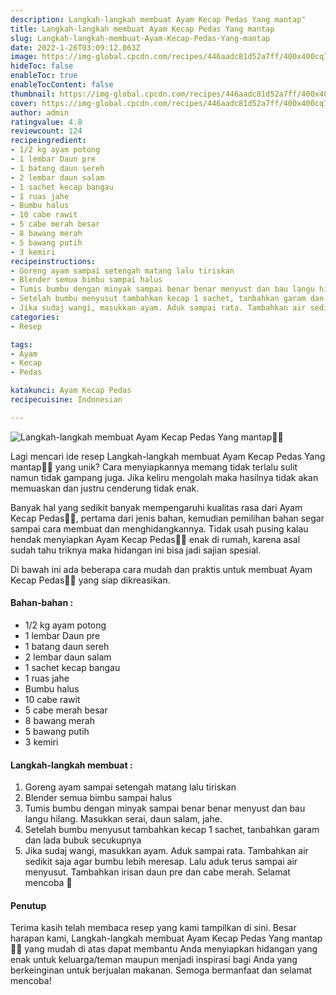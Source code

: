 ```yaml
---
description: Langkah-langkah membuat Ayam Kecap Pedas Yang mantap"
title: Langkah-langkah membuat Ayam Kecap Pedas Yang mantap
slug: Langkah-langkah-membuat-Ayam-Kecap-Pedas-Yang-mantap
date: 2022-1-26T03:09:12.063Z
image: https://img-global.cpcdn.com/recipes/446aadc81d52a7ff/400x400cq70/photo.jpg
hideToc: false
enableToc: true
enableTocContent: false
thumbnail: https://img-global.cpcdn.com/recipes/446aadc81d52a7ff/400x400cq70/photo.jpg
cover: https://img-global.cpcdn.com/recipes/446aadc81d52a7ff/400x400cq70/photo.jpg
author: admin
ratingvalue: 4.8
reviewcount: 124
recipeingredient:
- 1/2 kg ayam potong
- 1 lembar Daun pre
- 1 batang daun sereh
- 2 lembar daun salam
- 1 sachet kecap bangau
- 1 ruas jahe
- Bumbu halus
- 10 cabe rawit
- 5 cabe merah besar
- 8 bawang merah
- 5 bawang putih
- 3 kemiri
recipeinstructions:
- Goreng ayam sampai setengah matang lalu tiriskan
- Blender semua bimbu sampai halus
- Tumis bumbu dengan minyak sampai benar benar menyust dan bau langu hilang. Masukkan serai, daun salam, jahe.
- Setelah bumbu menyusut tambahkan kecap 1 sachet, tanbahkan garam dan lada bubuk secukupnya
- Jika sudaj wangi, masukkan ayam. Aduk sampai rata. Tambahkan air sedikit saja agar bumbu lebih meresap. Lalu aduk terus sampai air menyusut. Tambahkan irisan daun pre dan cabe merah. Selamat mencoba 🤍
categories:
- Resep

tags:
- Ayam
- Kecap
- Pedas

katakunci: Ayam Kecap Pedas
recipecuisine: Indonesian

---
```


![Langkah-langkah membuat Ayam Kecap Pedas Yang mantap👩‍🍳](https://img-global.cpcdn.com/recipes/446aadc81d52a7ff/400x400cq70/photo.jpg)

Lagi mencari ide resep Langkah-langkah membuat Ayam Kecap Pedas Yang mantap👩‍🍳 yang unik? Cara menyiapkannya memang tidak terlalu sulit namun tidak gampang juga. Jika keliru mengolah maka hasilnya tidak akan memuaskan dan justru cenderung tidak enak.

Banyak hal yang sedikit banyak mempengaruhi kualitas rasa dari Ayam Kecap Pedas👩‍🍳, pertama dari jenis bahan, kemudian pemilihan bahan segar sampai cara membuat dan menghidangkannya. Tidak usah pusing kalau hendak menyiapkan Ayam Kecap Pedas👩‍🍳 enak di rumah, karena asal sudah tahu triknya maka hidangan ini bisa jadi sajian spesial.

Di bawah ini ada beberapa cara mudah dan praktis untuk membuat Ayam Kecap Pedas👩‍🍳 yang siap dikreasikan.

<!--inarticleads1-->

#### Bahan-bahan :

- 1/2 kg ayam potong
- 1 lembar Daun pre
- 1 batang daun sereh
- 2 lembar daun salam
- 1 sachet kecap bangau
- 1 ruas jahe
- Bumbu halus
- 10 cabe rawit
- 5 cabe merah besar
- 8 bawang merah
- 5 bawang putih
- 3 kemiri

<!--inarticleads2-->

#### Langkah-langkah membuat :

1. Goreng ayam sampai setengah matang lalu tiriskan
1. Blender semua bimbu sampai halus
1. Tumis bumbu dengan minyak sampai benar benar menyust dan bau langu hilang. Masukkan serai, daun salam, jahe.
1. Setelah bumbu menyusut tambahkan kecap 1 sachet, tanbahkan garam dan lada bubuk secukupnya
1. Jika sudaj wangi, masukkan ayam. Aduk sampai rata. Tambahkan air sedikit saja agar bumbu lebih meresap. Lalu aduk terus sampai air menyusut. Tambahkan irisan daun pre dan cabe merah. Selamat mencoba 🤍

#### Penutup

Terima kasih telah membaca resep yang kami tampilkan di sini. Besar harapan kami, Langkah-langkah membuat Ayam Kecap Pedas Yang mantap👩‍🍳 yang mudah di atas dapat membantu Anda menyiapkan hidangan yang enak untuk keluarga/teman maupun menjadi inspirasi bagi Anda yang berkeinginan untuk berjualan makanan. Semoga bermanfaat dan selamat mencoba!